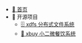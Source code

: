* [🏡 首页](README)
* 🎉 开源项目
  * [🗄️ xdfs 分布式文件系统](https://github.com/yxyyyt0801/xdfs)
  * [🍱 xbuy 小二微餐饮系统](https://github.com/yxyyyt0801/xbuy)